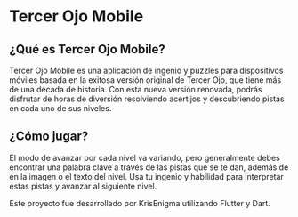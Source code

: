 # Tercer Ojo Mobile

## ¿Qué es Tercer Ojo Mobile?

Tercer Ojo Mobile es una aplicación de ingenio y puzzles para dispositivos móviles basada en la exitosa versión original de Tercer Ojo, que tiene más de una década de historia. Con esta nueva versión renovada, podrás disfrutar de horas de diversión resolviendo acertijos y descubriendo pistas en cada uno de sus niveles.

## ¿Cómo jugar?

El modo de avanzar por cada nivel va variando, pero generalmente debes encontrar una palabra clave a través de las pistas que se te dan, además de en la imagen o el texto del nivel. Usa tu ingenio y habilidad para interpretar estas pistas y avanzar al siguiente nivel.

Este proyecto fue desarrollado por KrisEnigma utilizando Flutter y Dart.
